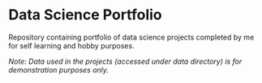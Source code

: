 # Data Science Portfolio
Repository containing portfolio of data science projects completed by me for self learning and hobby purposes.

<i> Note: Data used in the projects (accessed under data directory) is for demonstration purposes only.</i>
